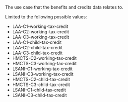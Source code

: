 <p>The use case that the benefits and credits data relates to.</p>
<p>Limited to the following possible values:</p>
<ul>
<li>LAA-C1-working-tax-credit</li>
<li>LAA-C2-working-tax-credit</li>
<li>LAA-C3-working-tax-credit</li>
<li>LAA-C1-child-tax-credit</li>
<li>LAA-C2-child-tax-credit</li>
<li>LAA-C3-child-tax-credit</li>
<li>HMCTS-C2-working-tax-credit</li>
<li>HMCTS-C3-working-tax-credit</li>
<li>LSANI-C1-working-tax-credit</li>
<li>LSANI-C3-working-tax-credit</li>
<li>HMCTS-C2-child-tax-credit</li>
<li>HMCTS-C3-child-tax-credit</li>
<li>LSANI-C1-child-tax-credit</li>
<li>LSANI-C3-child-tax-credit</li>
</ul>